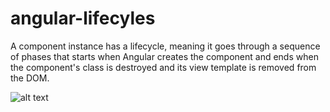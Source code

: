 # angular-lifecyles

A component instance has a lifecycle, meaning it goes through a sequence of phases that starts when Angular creates the component and ends when the component's class is destroyed and its view template is removed from the DOM.


![alt text](https://codecraft.tv/courses/angular/components/lifecycle-hooks/images/lifecycle-hooks.png)
